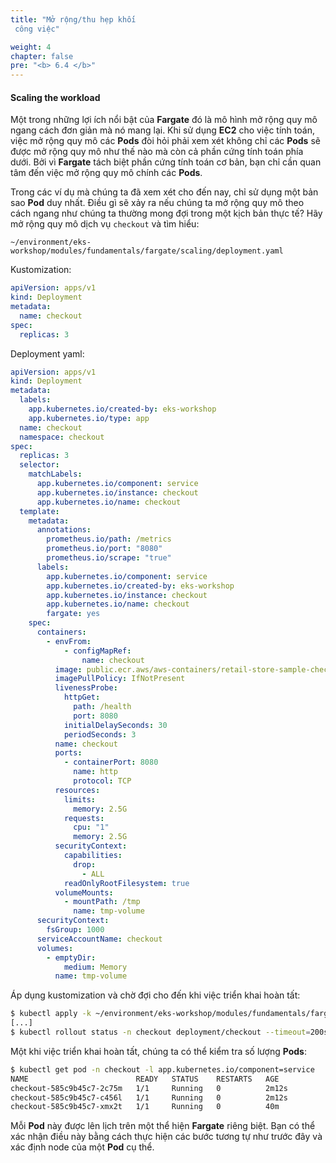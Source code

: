```yaml
---
title: "Mở rộng/thu hẹp khối
 công việc"

weight: 4
chapter: false
pre: "<b> 6.4 </b>"
---
```


#### Scaling the workload

Một trong những lợi ích nổi bật của **Fargate** đó là mô hình mở rộng quy mô ngang cách đơn giản mà nó mang lại. Khi sử dụng **EC2** cho việc tính toán, việc mở rộng quy mô các **Pods** đòi hỏi phải xem xét không chỉ các **Pods** sẽ được mở rộng quy mô như thế nào mà còn cả phần cứng tính toán phía dưới. Bởi vì **Fargate** tách biệt phần cứng tính toán cơ bản, bạn chỉ cần quan tâm đến việc mở rộng quy mô chính các **Pods**.

Trong các ví dụ mà chúng ta đã xem xét cho đến nay, chỉ sử dụng một bản sao **Pod** duy nhất. Điều gì sẽ xảy ra nếu chúng ta mở rộng quy mô theo cách ngang như chúng ta thường mong đợi trong một kịch bản thực tế? Hãy mở rộng quy mô dịch vụ `checkout` và tìm hiểu:

```
~/environment/eks-workshop/modules/fundamentals/fargate/scaling/deployment.yaml
```

Kustomization:

```yaml
apiVersion: apps/v1
kind: Deployment
metadata:
  name: checkout
spec:
  replicas: 3
```

Deployment yaml:

```yaml
apiVersion: apps/v1
kind: Deployment
metadata:
  labels:
    app.kubernetes.io/created-by: eks-workshop
    app.kubernetes.io/type: app
  name: checkout
  namespace: checkout
spec:
  replicas: 3
  selector:
    matchLabels:
      app.kubernetes.io/component: service
      app.kubernetes.io/instance: checkout
      app.kubernetes.io/name: checkout
  template:
    metadata:
      annotations:
        prometheus.io/path: /metrics
        prometheus.io/port: "8080"
        prometheus.io/scrape: "true"
      labels:
        app.kubernetes.io/component: service
        app.kubernetes.io/created-by: eks-workshop
        app.kubernetes.io/instance: checkout
        app.kubernetes.io/name: checkout
        fargate: yes
    spec:
      containers:
        - envFrom:
            - configMapRef:
                name: checkout
          image: public.ecr.aws/aws-containers/retail-store-sample-checkout:0.4.0
          imagePullPolicy: IfNotPresent
          livenessProbe:
            httpGet:
              path: /health
              port: 8080
            initialDelaySeconds: 30
            periodSeconds: 3
          name: checkout
          ports:
            - containerPort: 8080
              name: http
              protocol: TCP
          resources:
            limits:
              memory: 2.5G
            requests:
              cpu: "1"
              memory: 2.5G
          securityContext:
            capabilities:
              drop:
                - ALL
            readOnlyRootFilesystem: true
          volumeMounts:
            - mountPath: /tmp
              name: tmp-volume
      securityContext:
        fsGroup: 1000
      serviceAccountName: checkout
      volumes:
        - emptyDir:
            medium: Memory
          name: tmp-volume
```

Áp dụng kustomization và chờ đợi cho đến khi việc triển khai hoàn tất:

```bash
$ kubectl apply -k ~/environment/eks-workshop/modules/fundamentals/fargate/scaling
[...]
$ kubectl rollout status -n checkout deployment/checkout --timeout=200s
```

Một khi việc triển khai hoàn tất, chúng ta có thể kiểm tra số lượng **Pods**:

```bash
$ kubectl get pod -n checkout -l app.kubernetes.io/component=service
NAME                        READY   STATUS    RESTARTS   AGE
checkout-585c9b45c7-2c75m   1/1     Running   0          2m12s
checkout-585c9b45c7-c456l   1/1     Running   0          2m12s
checkout-585c9b45c7-xmx2t   1/1     Running   0          40m
```

Mỗi **Pod** này được lên lịch trên một thể hiện **Fargate** riêng biệt. Bạn có thể xác nhận điều này bằng cách thực hiện các bước tương tự như trước đây và xác định node của một **Pod** cụ thể.
